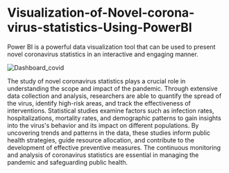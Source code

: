 # Visualization-of-Novel-corona-virus-statistics-Using-PowerBI
Power BI is a powerful data visualization tool that can be used to present novel coronavirus statistics in an interactive and engaging manner. 


![Dashboard_covid](https://github.com/PreetiAgrwal1525/Visualization-of-Novel-corona-virus-statistics-Using-PowerBI/assets/113472487/13e84fe7-accc-45e5-82a1-b5b12e867bd2)


The study of novel coronavirus statistics plays a crucial role in understanding the scope and impact of the pandemic. Through extensive data collection and analysis, researchers are able to quantify the spread of the virus, identify high-risk areas, and track the effectiveness of interventions. Statistical studies examine factors such as infection rates, hospitalizations, mortality rates, and demographic patterns to gain insights into the virus's behavior and its impact on different populations. By uncovering trends and patterns in the data, these studies inform public health strategies, guide resource allocation, and contribute to the development of effective preventive measures. The continuous monitoring and analysis of coronavirus statistics are essential in managing the pandemic and safeguarding public health.
